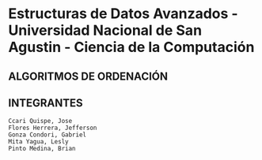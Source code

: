 # Estructuras de Datos Avanzados - Universidad Nacional de San Agustin - Ciencia de la Computación
## ALGORITMOS DE ORDENACIÓN
## INTEGRANTES
```
Ccari Quispe, Jose
Flores Herrera, Jefferson
Gonza Condori, Gabriel
Mita Yagua, Lesly
Pinto Medina, Brian
```
